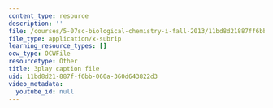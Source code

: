 ```yaml
---
content_type: resource
description: ''
file: /courses/5-07sc-biological-chemistry-i-fall-2013/11bd8d21887ff6bb060a360d643822d3_0XAJIHttCNs.srt
file_type: application/x-subrip
learning_resource_types: []
ocw_type: OCWFile
resourcetype: Other
title: 3play caption file
uid: 11bd8d21-887f-f6bb-060a-360d643822d3
video_metadata:
  youtube_id: null
---
```

